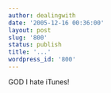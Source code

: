 ```yaml
---
author: dealingwith
date: '2005-12-16 00:36:00'
layout: post
slug: '800'
status: publish
title: '...'
wordpress_id: '800'
---
```


GOD I hate iTunes!

